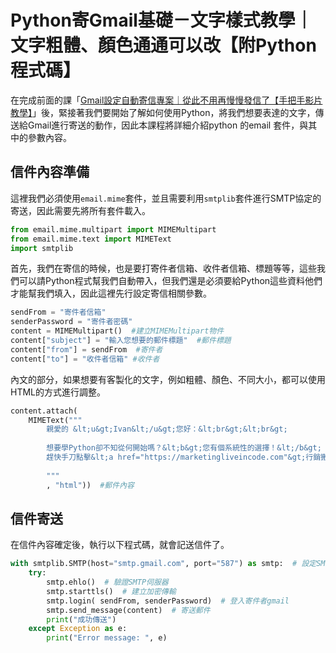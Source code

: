 # Python寄Gmail基礎－文字樣式教學｜文字粗體、顏色通通可以改【附Python程式碼】

在完成前面的課「[Gmail設定自動寄信專案｜從此不用再慢慢發信了【手把手影片教學】](/classification/crawler_king/115)」後，緊接著我們要開始了解如何使用Python，將我們想要表達的文字，傳送給Gmail進行寄送的動作，因此本課程將詳細介紹python 的email 套件，與其中的參數內容。

## 信件內容準備
這裡我們必須使用`email.mime`套件，並且需要利用`smtplib`套件進行SMTP協定的寄送，因此需要先將所有套件載入。
```python
from email.mime.multipart import MIMEMultipart
from email.mime.text import MIMEText
import smtplib
```


首先，我們在寄信的時候，也是要打寄件者信箱、收件者信箱、標題等等，這些我們可以請Python程式幫我們自動帶入，但我們還是必須要給Python這些資料他們才能幫我們填入，因此這裡先行設定寄信相關參數。</p>
```python
sendFrom = "寄件者信箱"
senderPassword = "寄件者密碼"
content = MIMEMultipart()  #建立MIMEMultipart物件
content["subject"] = "輸入您想要的郵件標題"  #郵件標題
content["from"] = sendFrom  #寄件者
content["to"] = "收件者信箱" #收件者
```

內文的部分，如果想要有客製化的文字，例如粗體、顏色、不同大小，都可以使用HTML的方式進行調整。
```python
content.attach(
    MIMEText("""
        親愛的 &lt;u&gt;Ivan&lt;/u&gt;您好：&lt;br&gt;&lt;br&gt;
                        
        想要學Python卻不知從何開始嗎？&lt;b&gt;您有個系統性的選擇！&lt;/b&gt; &lt;br&gt;
        趕快手刀點擊&lt;a href="https://marketingliveincode.com"&gt;行銷搬進大程式&lt;/a&gt;。
                        
        """
        , "html"))  #郵件內容
```

## 信件寄送
在信件內容確定後，執行以下程式碼，就會記送信件了。
```python
with smtplib.SMTP(host="smtp.gmail.com", port="587") as smtp:  # 設定SMTP伺服器
    try:
        smtp.ehlo()  # 驗證SMTP伺服器
        smtp.starttls()  # 建立加密傳輸
        smtp.login( sendFrom, senderPassword)  # 登入寄件者gmail
        smtp.send_message(content)  # 寄送郵件
        print("成功傳送")
    except Exception as e:
        print("Error message: ", e)
```
